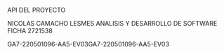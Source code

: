 API DEL PROYECTO

NICOLAS CAMACHO LESMES 
ANALISIS Y DESARROLLO DE SOFTWARE
FICHA 2721538

GA7-220501096-AA5-EV03GA7-220501096-AA5-EV03
